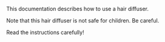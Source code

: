 This documentation describes how to use a hair diffuser.

Note that this hair diffuser is not safe for children. Be careful.

Read the instructions carefully!


